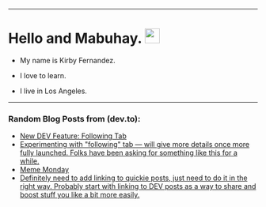 
<img src="https://komarev.com/ghpvc/?username=kirbygit&style=flat-square&color=blue" alt=""/>

---
<h1>
  Hello and Mabuhay.
  <img src="https://media.giphy.com/media/hvRJCLFzcasrR4ia7z/giphy.gif" width="30px"/>
</h1>

- My name is Kirby Fernandez.

- I love to learn.

- I live in Los Angeles.

---

### Random Blog Posts from (dev.to):
<!-- BLOG-POST-LIST:START -->
- [New DEV Feature: Following Tab](https://dev.to/devteam/new-dev-feature-following-tab-5fae)
- [Experimenting with &quot;following&quot; tab — will give more details once more fully launched. Folks have been asking for something like this for a while.](https://dev.to/ben/experimenting-with-following-tab-will-give-more-details-once-more-fully-launched-folks-have-4noo)
- [Meme Monday](https://dev.to/ben/meme-monday-3ok)
- [Definitely need to add linking to quickie posts, just need to do it in the right way. Probably start with linking to DEV posts as a way to share and boost stuff you like a bit more easily.](https://dev.to/ben/definitely-need-to-add-linking-to-quickie-posts-just-need-to-do-it-in-the-right-way-probably-3dkl)
<!-- BLOG-POST-LIST:END -->
